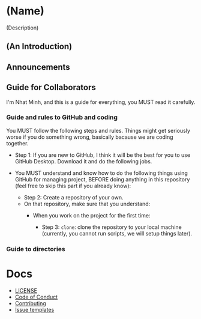 # (Name)
(Description)

<!-- ![preview](https://github.com/htnminh/python-template/blob/main/docs/preview.png)
-->

## (An Introduction)


## Announcements 


## Guide for Collaborators
I'm Nhat Minh, and this is a guide for everything, you MUST read it carefully.

### Guide and rules to GitHub and coding
You MUST follow the following steps and rules. Things might get seriously worse if you do something wrong, basically bacause we are coding together.

- Step 1: If you are new to GitHub, I think it will be the best for you to use GitHub Desktop. Download it and do the following jobs.

- You MUST understand and know how to do the following things using GitHub for managing project, BEFORE doing anything in this repository (feel free to skip this part if you already know):
  - Step 2: Create a repository of your own.
  - On that repository, make sure that you understand:
    - When you work on the project for the first time:

      - Step 3: `clone`: clone the repository to your local machine (currently, you cannot run scripts, we will setup things later).





### Guide to directories



# Docs
- [LICENSE]()
- [Code of Conduct]()
- [Contributing]()
- [Issue templates]()

